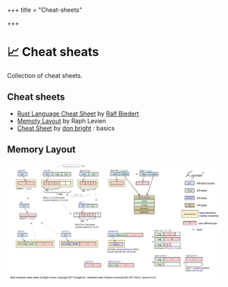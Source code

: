 +++
title = "Cheat-sheets"

+++
# :chart_with_upwards_trend: Cheat sheats

Collection of cheat sheets.

## Cheat sheets

- [Rust Language Cheat Sheet](https://cheats.r) by [Ralf Biedert](https://xr.io/)
- [Memoty Layout](Cheatsheets#memory-layout) by Raph Levien
- [Cheat Sheet](https://github.com/donbrighrust-lang-cheat-sheet) by [don bright](https://github.com/donbright) : basics

## Memory Layout

![Memoty Layout](/asset/img/cheatsheet/Layout.jpg)
